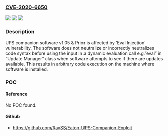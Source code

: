 ### [CVE-2020-6650](https://cve.mitre.org/cgi-bin/cvename.cgi?name=CVE-2020-6650)
![](https://img.shields.io/static/v1?label=Product&message=UPS%20Companion%20Software&color=blue)
![](https://img.shields.io/static/v1?label=Version&message=%3C%3D%201.05%20&color=brighgreen)
![](https://img.shields.io/static/v1?label=Vulnerability&message=CWE-95%20Improper%20Neutralization%20of%20Directives%20in%20Dynamically%20Evaluated%20Code%20('Eval%20Injection')&color=brighgreen)

### Description

UPS companion software v1.05 & Prior is affected by ‘Eval Injection’ vulnerability. The software does not neutralize or incorrectly neutralizes code syntax before using the input in a dynamic evaluation call e.g.”eval” in “Update Manager” class when software attempts to see if there are updates available. This results in arbitrary code execution on the machine where software is installed.

### POC

#### Reference
No POC found.

#### Github
- https://github.com/RavSS/Eaton-UPS-Companion-Exploit

